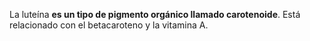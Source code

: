 La luteína **es un tipo de pigmento orgánico llamado carotenoide**. Está relacionado con el betacaroteno y la vitamina A.

